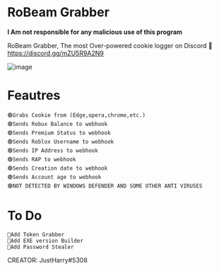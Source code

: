 # RoBeam Grabber

**I Am not responsible for any malicious use of this program**


RoBeam Grabber, The most Over-powered cookie logger on Discord 🤯 
https://discord.gg/mZU5R9A2N9 

![image](https://cdn.discordapp.com/attachments/1067540517702864928/1067544942966222899/icon.png)

# Feautres
	🟢Grabs Cookie from (Edge,opera,chrome,etc.)
	🟢Sends Robux Balance to webhook
	🟢Sends Premium Status to webhook
	🟢Sends Roblox Username to webhook
	🟢Sends IP Address to webhook
	🟢Sends RAP to webhook
	🟢Sends Creation date to webhook
	🟢Sends Account age to webhook
	🟣NOT DETECTED BY WINDOWS DEFENDER AND SOME OTHER ANTI VIRUSES
# To Do
	💎Add Token Grabber
	💎Add EXE version Builder
	💎Add Password Stealer

CREATOR: JustHarry#5308
